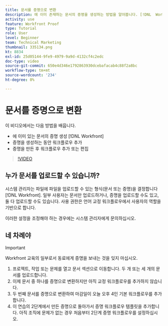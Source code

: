 ```yaml
---
title: 문서를 증명으로 변환
description: 에 이미 존재하는 문서의 증명을 생성하는 방법을 알아봅니다. [!DNL  Workfront]를 채울 때 워크플로우를 추가하고 증명을 만든 후 워크플로우를 추가하거나 편집합니다.
activity: use
feature: Workfront Proof
type: Tutorial
role: User
level: Beginner
team: Technical Marketing
thumbnail: 335134.png
kt: 8834
exl-id: 25d05144-9fe9-4979-9a9d-4132cf4c2edc
doc-type: video
source-git-commit: 650e4d346e1792863930dcebafacab4c88f2a8bc
workflow-type: tm+mt
source-wordcount: '234'
ht-degree: 0%

---
```


# 문서를 증명으로 변환

이 비디오에서는 다음 방법을 배웁니다.

* 에 이미 있는 문서의 증명 생성 [!DNL Workfront]
* 증명을 생성하는 동안 워크플로우 추가
* 증명을 만든 후 워크플로우 추가 또는 편집

>[!VIDEO](https://video.tv.adobe.com/v/335134/?quality=12&learn=on)


## 누가 문서를 업로드할 수 있습니까?

시스템 관리자는 파일에 파일을 업로드할 수 있는 형식(문서 또는 증명)을 결정합니다 [!DNL Workfront]. 일부 사용자는 문서만 업로드하거나, 증명을 업로드할 수도 있고, 둘 다 업로드할 수도 있습니다. 사용 권한은 언어 교정 워크플로우에서 사용자의 역할을 기반으로 합니다.

이러한 설정을 조정해야 하는 경우에는 시스템 관리자에게 문의하십시오.

## 네 차례야

>[!IMPORTANT]
>
>Workfront 교육의 일부로서 동료에게 증명을 보내는 것을 잊지 마십시오.

1. 프로젝트, 작업 또는 문제를 열고 문서 섹션으로 이동합니다. 두 개 또는 세 개의 문서를 업로드합니다.
1. 이제 문서 중 하나를 증명으로 변환하지만 아직 교정 워크플로우를 추가하지 않습니다.
1. 두 번째 문서를 증명으로 변환하여 마감일이 오늘 오후 4인 기본 워크플로우를 추가합니다.
1. 이 연습의 2단계에서 만든 증명으로 돌아가서 증명 워크플로우 템플릿을 추가합니다. 아직 조직에 문제가 없는 경우 처음부터 2단계 증명 워크플로우를 설정하십시오.


<!--
###Learn more
* Generate a proof for a document
-->
